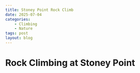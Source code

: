 ```yaml
---
title: Stoney Point Rock Climb
date: 2025-07-04
categories:
    - Climbing
    - Nature
tags: post
layout: blog
---
```

# Rock Climbing at Stoney Point